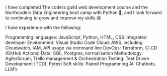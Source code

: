 I have completed The coders guild web development course and the Northcoders Data Engineering boot camp with Python 🎉, and I look forward to continuing to grow and improve my skills 😄


I have experience with the following:

Programming languages: JavaScript, Python, HTML, CSS 
Integrated developer Environment: Visual Studio Code 
Cloud: AWS, including Cloudwatch, IAM, API usage via command line
DevOps: Terraform, CI.CD (GitHub Actions) 
Data: SQL, Postgres, normalisation 
Methodology: Agile/Scrum, Trello management & Orchestration 
Testing: Test Driven Development (TDD), Pytest 
Soft skills: Paired Programming 
AI: Chatbots, LLM’s 

